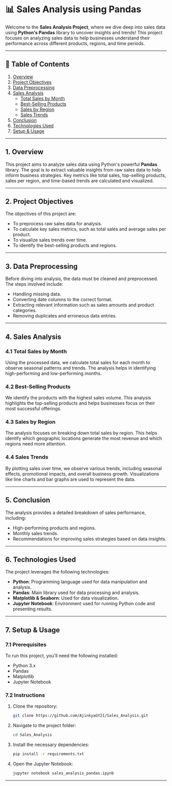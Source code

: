 # 📊 Sales Analysis using Pandas

Welcome to the **Sales Analysis Project**, where we dive deep into sales data using **Python's Pandas** library to uncover insights and trends! This project focuses on analyzing sales data to help businesses understand their performance across different products, regions, and time periods.

---

## 📑 Table of Contents
1. [Overview](#overview)
2. [Project Objectives](#project-objectives)
3. [Data Preprocessing](#data-preprocessing)
4. [Sales Analysis](#sales-analysis)
   - [Total Sales by Month](#total-sales-by-month)
   - [Best-Selling Products](#best-selling-products)
   - [Sales by Region](#sales-by-region)
   - [Sales Trends](#sales-trends)
5. [Conclusion](#conclusion)
6. [Technologies Used](#technologies-used)
7. [Setup & Usage](#setup--usage)

---

## 1. Overview

This project aims to analyze sales data using Python's powerful **Pandas** library. The goal is to extract valuable insights from raw sales data to help inform business strategies. Key metrics like total sales, top-selling products, sales per region, and time-based trends are calculated and visualized.

---

## 2. Project Objectives

The objectives of this project are:
- To preprocess raw sales data for analysis.
- To calculate key sales metrics, such as total sales and average sales per product.
- To visualize sales trends over time.
- To identify the best-selling products and regions.

---

## 3. Data Preprocessing

Before diving into analysis, the data must be cleaned and preprocessed. The steps involved include:
- Handling missing data.
- Converting date columns to the correct format.
- Extracting relevant information such as sales amounts and product categories.
- Removing duplicates and erroneous data entries.

---

## 4. Sales Analysis

### 4.1 Total Sales by Month
Using the processed data, we calculate total sales for each month to observe seasonal patterns and trends. The analysis helps in identifying high-performing and low-performing months.

### 4.2 Best-Selling Products
We identify the products with the highest sales volume. This analysis highlights the top-selling products and helps businesses focus on their most successful offerings.

### 4.3 Sales by Region
The analysis focuses on breaking down total sales by region. This helps identify which geographic locations generate the most revenue and which regions need more attention.

### 4.4 Sales Trends
By plotting sales over time, we observe various trends, including seasonal effects, promotional impacts, and overall business growth. Visualizations like line charts and bar graphs are used to represent the data.

---

## 5. Conclusion

The analysis provides a detailed breakdown of sales performance, including:
- High-performing products and regions.
- Monthly sales trends.
- Recommendations for improving sales strategies based on data insights.

---

## 6. Technologies Used

The project leverages the following technologies:
- **Python**: Programming language used for data manipulation and analysis.
- **Pandas**: Main library used for data processing and analysis.
- **Matplotlib & Seaborn**: Used for data visualization.
- **Jupyter Notebook**: Environment used for running Python code and presenting results.

---

## 7. Setup & Usage

### 7.1 Prerequisites
To run this project, you'll need the following installed:
- Python 3.x
- Pandas
- Matplotlib
- Jupyter Notebook

### 7.2 Instructions
1. Clone the repository:
    ```bash
    git clone https://github.com/AjinkyaGY21/Sales_Analysis.git
    ```
2. Navigate to the project folder:
    ```bash
    cd Sales_Analysis
    ```
3. Install the necessary dependencies:
    ```bash
    pip install -r requirements.txt
    ```
4. Open the Jupyter Notebook:
    ```bash
    jupyter notebook sales_analysis_pandas.ipynb
    ```

---
